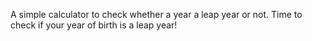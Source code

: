 A simple calculator to check whether a year a leap year or not. Time to check if your year of birth is a leap year!